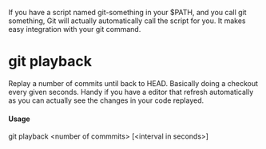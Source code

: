 If you have a script named git-something in your $PATH, and you call git something, 
Git will actually automatically call the script for you. It makes easy integration with your git command.

# git playback
Replay a number of commits until back to HEAD. Basically doing a checkout every given seconds.
Handy if you have a editor that refresh automatically as you can actually see the changes in your code replayed.

#### Usage
git playback &lt;number of commmits> [&lt;interval in seconds>]